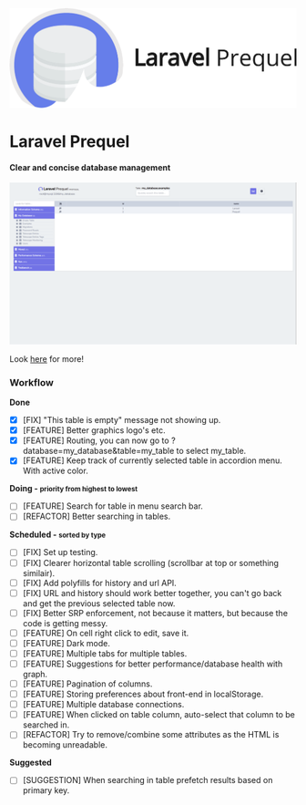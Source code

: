 ![Laravel Prequel](./assets/prequel.png)

# Laravel Prequel #
#### Clear and concise database management ####

<img src="./assets/prequel_screenshot.png" width="700">

Look <a href="https://protoqol.github.io/Prequel/" target="_blank">here</a> for more!

### Workflow

**Done**
- [x] [FIX] "This table is empty" message not showing up.
- [x] [FEATURE] Better graphics logo's etc.
- [x] [FEATURE] Routing, you can now go to ?database=my_database&table=my_table to select my_table.
- [x] [FEATURE] Keep track of currently selected table in accordion menu. With active color.

**Doing - <small>priority from highest to lowest</small>**
- [ ] [FEATURE] Search for table in menu search bar.
- [ ] [REFACTOR] Better searching in tables.

**Scheduled - <small>sorted by type</small>**
- [ ] [FIX] Set up testing.
- [ ] [FIX] Clearer horizontal table scrolling (scrollbar at top or something similair).
- [ ] [FIX] Add polyfills for history and url API.
- [ ] [FIX] URL and history should work better together, you can't go back and get the previous selected table now.
- [ ] [FIX] Better SRP enforcement, not because it matters, but because the code is getting messy.
- [ ] [FEATURE] On cell right click to edit, save it.
- [ ] [FEATURE] Dark mode.
- [ ] [FEATURE] Multiple tabs for multiple tables.
- [ ] [FEATURE] Suggestions for better performance/database health with graph.
- [ ] [FEATURE] Pagination of columns.
- [ ] [FEATURE] Storing preferences about front-end in localStorage.
- [ ] [FEATURE] Multiple database connections. 
- [ ] [FEATURE] When clicked on table column, auto-select that column to be searched in.
- [ ] [REFACTOR] Try to remove/combine some attributes as the HTML is becoming unreadable.

**Suggested**
- [ ] [SUGGESTION] When searching in table prefetch results based on primary key.
